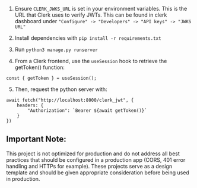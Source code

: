 1. Ensure `CLERK_JWKS_URL` is set in your environment variables. This is the URL that Clerk uses to verify JWTs. This can be found in clerk dashboard under `"Configure" -> "Developers" -> "API keys" -> "JWKS URL"`

2. Install dependencies with `pip install -r requirements.txt`

3. Run `python3 manage.py runserver`

4. From a Clerk frontend, use the `useSession` hook to retrieve the getToken() function:

```
const { getToken } = useSession();
```

5. Then, request the python server with:

```
await fetch("http://localhost:8000/clerk_jwt", {
    headers: {
        "Authorization": `Bearer ${await getToken()}`
    }
})
```


## Important Note:
This project is not optimized for production and do not address all best practices that should be configured in a production app (CORS, 401 error handling and HTTPs for example).
These projects serve as a design template and should be given appropriate consideration before being used in production.